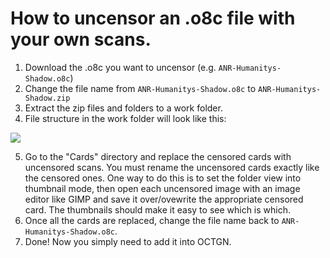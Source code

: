 How to uncensor an .o8c file with your own scans.
================================================

1. Download the .o8c you want to uncensor (e.g. ```ANR-Humanitys-Shadow.o8c```) 
2. Change the file name from ```ANR-Humanitys-Shadow.o8c``` to ```ANR-Humanitys-Shadow.zip```
3. Extract the zip files and folders to a work folder.
4. File structure in the work folder will look like this:
  
  [![](http://i.imgur.com/EC1Qb2o.png)](http://i.imgur.com/EC1Qb2o.png)

5. Go to the "Cards" directory and replace the censored cards with uncensored scans. You must rename the uncensored cards exactly like the censored ones.
  One way to do this is to set the folder view into thumbnail mode, then open each uncensored image with an image editor like GIMP and save it over/ovewrite the appropriate censored card. The thumbnails should make it easy to see which is which.
6. Once all the cards are replaced, change the file name back to ```ANR-Humanitys-Shadow.o8c```.
7. Done! Now you simply need to add it into OCTGN.

